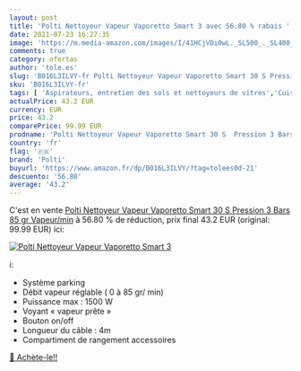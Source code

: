 ```yaml
---
layout: post
title: 'Polti Nettoyeur Vapeur Vaporetto Smart 3 avec 56.80 % rabais '
date: 2021-07-23 16:27:35
image: 'https://m.media-amazon.com/images/I/41HCjVDi0wL._SL500_._SL400_.jpg'
comments: true
category: ofertas
author: 'tole.es'
slug: 'B016L3ILVY-fr Polti Nettoyeur Vapeur Vaporetto Smart 30 S Pression 3...'
sku: 'B016L3ILVY-fr'
tags: [ 'Aspirateurs, entretien des sols et nettoyeurs de vitres','Cuisine et Maison','Nettoyeurs Vapeur et Polisseuses sol','Nettoyeurs vapeur électriques','polti', ]
actualPrice: 43.2 EUR
currency: EUR
price: 43.2
comparePrice: 99.99 EUR
prodname: 'Polti Nettoyeur Vapeur Vaporetto Smart 30 S  Pression 3 Bars  85 gr Vapeur/min'
country: 'fr'
flag: '🇫🇷'
brand: 'Polti'
buyurl: 'https://www.amazon.fr/dp/B016L3ILVY/?tag=tolees0d-21'
descuento: '56.80'
average: '43.2'
---
```


C'est en vente [Polti Nettoyeur Vapeur Vaporetto Smart 30 S  Pression 3 Bars  85 gr Vapeur/min](https://www.amazon.fr/dp/B016L3ILVY/?tag=tolees0d-21)  à  56.80 % de réduction, prix final  43.2 EUR (original: 99.99 EUR) ici:

[![Polti Nettoyeur Vapeur Vaporetto Smart 3](https://m.media-amazon.com/images/I/41HCjVDi0wL._SL500_._SL400_.jpg)](https://www.amazon.fr/dp/B016L3ILVY/?tag=tolees0d-21)

ℹ️:

- Système parking
- Débit vapeur réglable ( 0 à 85 gr/ min)
- Puissance max : 1500 W
- Voyant « vapeur prête »
- Bouton on/off
- Longueur du câble : 4m
- Compartiment de rangement accessoires

[🛒 Achète-le!!](https://www.amazon.fr/dp/B016L3ILVY/?tag=tolees0d-21)
